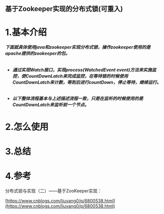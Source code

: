 ## 基于Zookeeper实现的分布式锁\(可重入\)

# 1.基本介绍

###### **下面就具体使用java和zookeeper实现分布式锁，操作zookeeper使用的是apache提供的zookeeper的包。**

* ###### **通过实现Watch接口，实现process\(WatchedEvent event\)方法来实施监控，使CountDownLatch来完成监控，在等待锁的时候使用CountDownLatch来计数，等到后进行countDown，停止等待，继续运行。**
* ###### **以下整体流程基本与上述描述流程一致，只是在监听的时候使用的是CountDownLatch来监听前一个节点。**

# 2.怎么使用

# 3.总结

# 4.参考

分布式锁与实现（二）——基于ZooKeeper实现：

[https://www.cnblogs.com/liuyang0/p/6800538.html](https://www.cnblogs.com/liuyang0/p/6800538.html)

